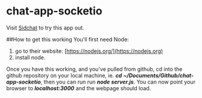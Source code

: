 # chat-app-socketio
Visit [Sidchat](http://sidchat.herokuapp.com/) to try this app out.

##How to get this working
You'll first need Node:

1. go to their website: [https://nodejs.org/](https://nodejs.org)
2. install node.

Once you have this working, and you've pulled from github, cd into the github repository on your local machine, ie. **_cd ~/Documents/Github/chat-app-socketio_**, then you can run run **_node server.js_**. You can now point your browser to **_localhost:3000_** and the webpage should load. 
